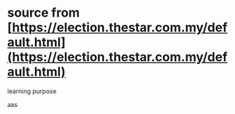 # source from [https://election.thestar.com.my/default.html](https://election.thestar.com.my/default.html)

learning purpose

 aas